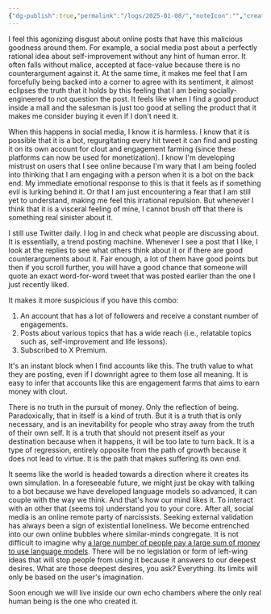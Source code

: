 ```yaml
---
{"dg-publish":true,"permalink":"/logs/2025-01-08/","noteIcon":"","created":"2025-01-08"}
---
```


I feel this agonizing disgust about online posts that have this malicious goodness around them. For example, a social media post about a perfectly rational idea about self-improvement without any hint of human error. It often falls without malice, accepted at face-value because there is no counterargument against it. At the same time, it makes me feel that I am forcefully being backed into a corner to agree with its sentiment, it almost eclipses the truth that it holds by this feeling that I am being socially-engineered to not question the post. It feels like when I find a good product inside a mall and the salesman is just too good at selling the product that it makes me consider buying it even if I don't need it.

When this happens in social media, I know it is harmless. I know that it is possible that it is a bot, regurgitating every hit tweet it can find and posting it on its own account for clout and engagement farming (since these platforms can now be used for monetization). I know I'm developing mistrust on users that I see online because I'm wary that I am being fooled into thinking that I am engaging with a person when it is a bot on the back end. My immediate emotional response to this is that it feels as if something evil is lurking behind it. Or that I am just encountering a fear that I am still yet to understand, making me feel this irrational repulsion. But whenever I think that it is a visceral feeling of mine, I cannot brush off that there is something real sinister about it.

I still use Twitter daily. I log in and check what people are discussing about. It is essentially, a trend posting machine. Whenever I see a post that I like, I look at the replies to see what others think about it or if there are good counterarguments about it. Fair enough, a lot of them have good points but then if you scroll further, you will have a good chance that someone will quote an exact word-for-word tweet that was posted earlier than the one I just recently liked.

It makes it more suspicious if you have this combo:
1. An account that has a lot of followers and receive a constant number of engagements.
2. Posts about various topics that has a wide reach (i.e., relatable topics such as, self-improvement and life lessons).
3. Subscribed to X Premium.

It's an instant block when I find accounts like this. The truth value to what they are posting, even if I downright agree to them lose all meaning. It is easy to infer that accounts like this are engagement farms that aims to earn money with clout.

There is no truth in the pursuit of money. Only the reflection of being. Paradoxically, that in itself is a kind of truth. But it is a truth that is only necessary, and is an inevitability for people who stray away from the truth of their own self. It is a truth that should not present itself as your destination because when it happens, it will be too late to turn back. It is a type of regression, entirely opposite from the path of growth because it does not lead to virtue. It is the path that makes suffering its own end.

It seems like the world is headed towards a direction where it creates its own simulation. In a foreseeable future, we might just be okay with talking to a bot because we have developed language models so advanced, it can couple with the way we think. And that's how our mind likes it. To interact with an other that (seems to) understand you to your core. After all, social media is an online remote party of narcissists. Seeking external validation has always been a sign of existential loneliness. We become entrenched into our own online bubbles where similar-minds congregate. It is not difficult to imagine why [a large number of people pay a large sum of money to use language models](https://futurism.com/the-byte/openai-chatgpt-pro-subscription-losing-money). There will be no legislation or form of left-wing ideas that will stop people from using it because it answers to our deepest desires. What are those deepest desires, you ask? Everything. Its limits will only be based on the user's imagination.

Soon enough we will live inside our own echo chambers where the only real human being is the one who created it. 